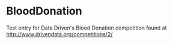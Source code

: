 # BloodDonation
Test entry for Data Driven's Blood Donation competition found at http://www.drivendata.org/competitions/2/
